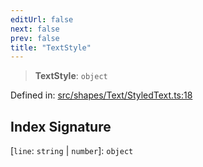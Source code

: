 ```yaml
---
editUrl: false
next: false
prev: false
title: "TextStyle"
---
```


> **TextStyle**: `object`

Defined in: [src/shapes/Text/StyledText.ts:18](https://github.com/fabricjs/fabric.js/blob/8748628df7e9de00ba77413bfc3ad9e9fe9d4f30/src/shapes/Text/StyledText.ts#L18)

## Index Signature

\[`line`: `string` \| `number`\]: `object`
